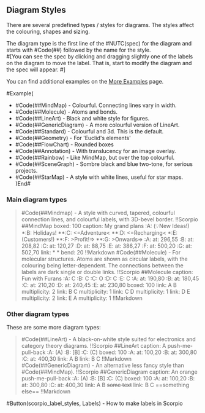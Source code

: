 ## Diagram Styles
There are several predefined types / styles for diagrams.  The styles affect the colouring, shapes and sizing.

The diagram type is the first line of the #NUTC(spec) for the diagram and starts with #Code(##) followed by the name for the style.  
#[You can see the spec by clicking and dragging slightly one of the labels on the diagram to move the label.  That is, start to modify the diagram and the spec will appear.
#]

You can find additional examples on the [More Examples](more_examples) page.

#Example(
* #Code(##MindMap) - Colourful.  Connecting lines vary in width.
* #Code(##Molecule) - Atoms and bonds.
* #Code(##LineArt) - Black and white style for figures.
* #Code(##GenericDiagram) - A more colourful version of LineArt.
* #Code(##Standard) - Colourful and 3d. This is the default.
* #Code(##Geometry) - For 'Euclid's elements'
* #Code(##FlowChart) - Rounded boxes
* #Code(##Annotation) - With translucency for an image overlay.
* #Code(##Rainbow) - Like MindMap, but over the top colourful.
* #Code(##SceneGraph) - Sombre black and blue two-tone, for serious projects.
* #Code(##StarMap) - A style with white lines, useful for star maps.
)End#


### Main diagram types
> #Code(##Mindmap) - A style with curved, tapered, colourful connection lines, and colourful labels, with 3D-bevel border.
!!Scorpio
##MindMap
boxed: 100
caption: My grand plans
:A: (💡New Ideas!)
*:B: Holidays!
**:C: <=Adventure<
**:D: <=Recharging<
*:E: (Customers!)
**:F: >Profit!=>
**:G: >Onwards=>
:A: at: 296,55
:B: at: 208,82
:C: at: 120,27
:D: at: 88,75
:E: at: 386,27
:F: at: 500,20
:G: at: 502,70
link: * *
bend: 20
!!Markdown
> #Code(##Molecule) - For molecular structures.  Atoms are shown as circular labels, with the colouring being letter-dependent.  The connections between the labels are dark single or double links. 
!!Scorpio
##Molecule
caption: Fun with Furans
:A: C
:B: C
:C: O
:D: C
:E: C
:A: at: 190,80
:B: at: 180,45
:C: at: 210,20
:D: at: 240,45
:E: at: 230,80
boxed: 100
link: A B
multiplicity: 2
link: B C
multiplicity: 1
link: C D
multiplicity: 1
link: D E
multiplicity: 2
link: E A
multiplicity: 1
!!Markdown

### Other diagram types
These are some more diagram types:
> #Code(##LineArt) - A black-on-white style suited for electronics and category theory diagrams.
!!Scorpio
##LineArt
caption: A push-me-pull-back
:A: (A)
:B: [B]
:C: (C)
boxed: 100
:A: at: 100,20
:B: at: 300,80
:C: at: 400,30
link: A B
link: B C
!!Markdown
> #Code(##GenericDiagram) - An alternative less fancy style than #Code(##MindMap).
!!Scorpio
##GenericDiagram
caption: An orange push-me-pull-back
:A: (A)
:B: [B]
:C: (C)
boxed: 100
:A: at: 100,20
:B: at: 300,80
:C: at: 400,30
link: A B ~~some text~~
link: B C ==something else==
!!Markdown


 #Button(scorpio_label_styles, Labels) - How to make labels in Scorpio